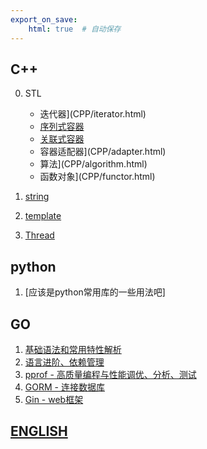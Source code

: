 ```yaml
---
export_on_save:
    html: true  # 自动保存
---
```


## C++

0. STL
    * 迭代器](CPP/iterator.html)
    * [序列式容器](CPP/sequence.html)
    * [关联式容器](CPP/associative.html)
    * 容器适配器](CPP/adapter.html)
    * 算法](CPP/algorithm.html)
    * 函数对象](CPP/functor.html)

1. [string](CPP/string.html)
2. [template](CPP/template.html)
3. [Thread](CPP/Thread.html)

## python

1. [应该是python常用库的一些用法吧]


## GO

1. [基础语法和常用特性解析](./GO/1.html)
2. [语言进阶、依赖管理](./GO/2.html)
3. [pprof - 高质量编程与性能调优、分析、测试](./GO/3.html)
4. [GORM - 连接数据库](./Go/4.html)
5. [Gin - web框架](./GO/5.html)

## [ENGLISH](./english.html)

